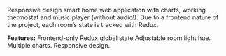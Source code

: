 Responsive design smart home web application with charts, working thermostat and music player (without audio!). Due to a frontend nature of the project, each room’s state is tracked with Redux.

**Features:**
Frontend-only
Redux global state
Adjustable room light hue.
Multiple charts.
Responsive design.
